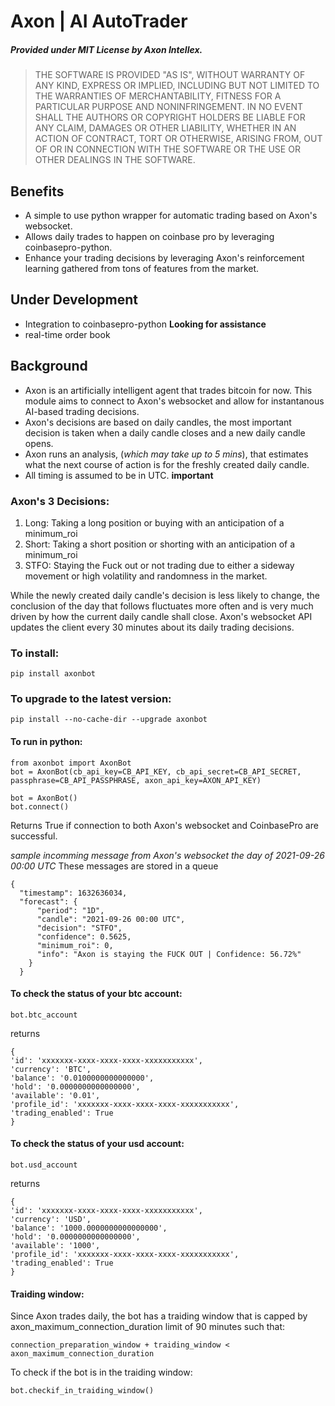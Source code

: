 # Axon | AI AutoTrader
##### Provided under MIT License by Axon Intellex.

> THE SOFTWARE IS PROVIDED "AS IS", WITHOUT WARRANTY OF ANY KIND, EXPRESS OR IMPLIED, INCLUDING BUT NOT LIMITED TO THE WARRANTIES OF MERCHANTABILITY, FITNESS FOR A PARTICULAR PURPOSE AND NONINFRINGEMENT. IN NO EVENT SHALL THE AUTHORS OR COPYRIGHT HOLDERS BE LIABLE FOR ANY CLAIM, DAMAGES OR OTHER LIABILITY, WHETHER IN AN ACTION OF CONTRACT, TORT OR OTHERWISE, ARISING FROM, OUT OF OR IN CONNECTION WITH THE SOFTWARE OR THE USE OR OTHER DEALINGS IN THE SOFTWARE.

## Benefits
- A simple to use python wrapper for automatic trading based on Axon's websocket.
- Allows daily trades to happen on coinbase pro by leveraging coinbasepro-python.
- Enhance your trading decisions by leveraging Axon's reinforcement learning gathered from tons of features from the market.

## Under Development
- Integration to coinbasepro-python **Looking for assistance**
- real-time order book

## Background
- Axon is an artificially intelligent agent that trades bitcoin for now. This module aims to connect to Axon's websocket and allow for instantanous AI-based trading decisions. 
- Axon's decisions are based on daily candles, the most important decision is taken when a daily candle closes and a new daily candle opens. 
- Axon runs an analysis, (_which may take up to 5 mins_), that estimates what the next course of action is for the freshly created daily candle. 
- All timing is assumed to be in UTC. **important**

### Axon's 3 Decisions:
1. Long: Taking a long position or buying with an anticipation of a minimum_roi
2. Short: Taking a short position or shorting with an anticipation of a minimum_roi
3. STFO: Staying the Fuck out or not trading due to either a sideway movement or high volatility and randomness in the market.

While the newly created daily candle's decision is less likely to change, the conclusion of the day that follows fluctuates more often and is very much driven by how the current daily candle shall close. Axon's websocket API updates the client every 30 minutes about its daily trading decisions. 

### To install:
```pip install axonbot```

### To upgrade to the latest version:
```pip install --no-cache-dir --upgrade axonbot```

#### To run in python:
```
from axonbot import AxonBot
bot = AxonBot(cb_api_key=CB_API_KEY, cb_api_secret=CB_API_SECRET, passphrase=CB_API_PASSPHRASE, axon_api_key=AXON_API_KEY)

bot = AxonBot()
bot.connect()
```
Returns True if connection to both Axon's websocket and CoinbasePro are successful.

*sample incomming message from Axon's websocket the day of 2021-09-26 00:00 UTC*
These messages are stored in a queue 
```
{
  "timestamp": 1632636034,
  "forecast": {
      "period": "1D",
      "candle": "2021-09-26 00:00 UTC",
      "decision": "STFO",
      "confidence": 0.5625,
      "minimum_roi": 0,
      "info": "Axon is staying the FUCK OUT | Confidence: 56.72%"
    }
  }
```
#### To check the status of your btc account:

```
bot.btc_account
```

returns

```
{
'id': 'xxxxxxx-xxxx-xxxx-xxxx-xxxxxxxxxxx', 
'currency': 'BTC', 
'balance': '0.0100000000000000', 
'hold': '0.0000000000000000', 
'available': '0.01', 
'profile_id': 'xxxxxxx-xxxx-xxxx-xxxx-xxxxxxxxxxx', 
'trading_enabled': True
}
```

#### To check the status of your usd account:

```
bot.usd_account
```

returns

```
{
'id': 'xxxxxxx-xxxx-xxxx-xxxx-xxxxxxxxxxx', 
'currency': 'USD', 
'balance': '1000.0000000000000000', 
'hold': '0.0000000000000000', 
'available': '1000', 
'profile_id': 'xxxxxxx-xxxx-xxxx-xxxx-xxxxxxxxxxx', 
'trading_enabled': True
}
```

#### Traiding window:
Since Axon trades daily, the bot has a traiding window that is 
capped by axon_maximum_connection_duration limit of 90 minutes such that:

```
connection_preparation_window + traiding_window < axon_maximum_connection_duration
```

To check if the bot is in the traiding window:

```
bot.checkif_in_traiding_window()
```



